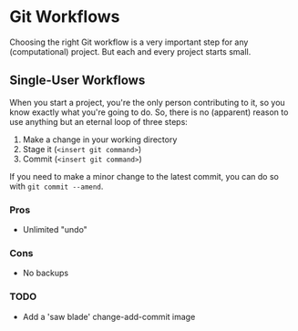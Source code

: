 # Git Workflows
Choosing the right Git workflow is a very important step for any (computational) project.
But each and every project starts small.

## Single-User Workflows
When you start a project, you're the only person contributing to it, so you know exactly what you're going to do.
So, there is no (apparent) reason to use anything but an eternal loop of three steps:

1. Make a change in your working directory
2. Stage it (`<insert git command>`)
3. Commit (`<insert git command>`)

<!-- Please make changes requested above and commit them to the repository -->

If you need to make a minor change to the latest commit, you can do so with `git commit --amend`.


### Pros
+ Unlimited "undo"

### Cons
- No backups

### TODO

- Add a 'saw blade' change-add-commit image

